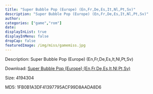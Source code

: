 ```yaml
---
title: "Super Bubble Pop (Europe) (En,Fr,De,Es,It,Nl,Pt,Sv)"
description: "Super Bubble Pop (Europe) (En,Fr,De,Es,It,Nl,Pt,Sv)"
author: 
categories: ["game","rom"]
date: 
displayInList: true
displayInMenu: false
dropCap: false
featuredImage: /img/miss/gamemiss.jpg
---
```


Description: Super Bubble Pop (Europe) (En,Fr,De,Es,It,Nl,Pt,Sv)

Download: <a style="text-decoration:underline;" href="https://mega.nz/#!OTICHAKb!VvGgIAMUyAeEWBvWO4Lpfi4944fYHx1e3cUaXqaVuAE" target = "_blank" rel = "nofollow" > Super Bubble Pop (Europe) (En,Fr,De,Es,It,Nl,Pt,Sv)</a>

Size: 4194304

MD5: 1FB0B1A3DF41397795ACF99D8AADA8D6

